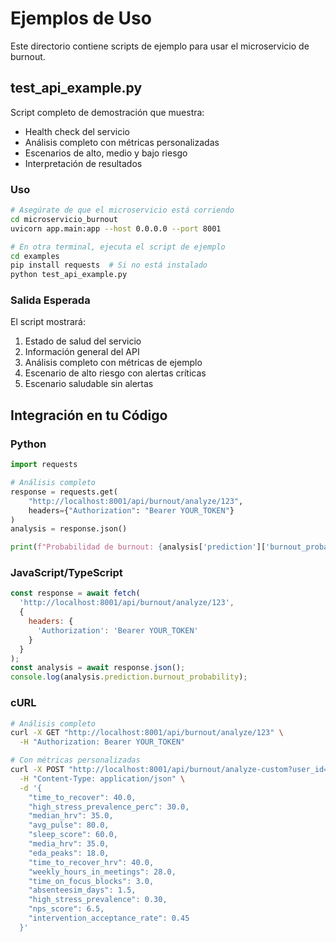# Ejemplos de Uso

Este directorio contiene scripts de ejemplo para usar el microservicio de burnout.

## test_api_example.py

Script completo de demostración que muestra:
- Health check del servicio
- Análisis completo con métricas personalizadas
- Escenarios de alto, medio y bajo riesgo
- Interpretación de resultados

### Uso

```bash
# Asegúrate de que el microservicio está corriendo
cd microservicio_burnout
uvicorn app.main:app --host 0.0.0.0 --port 8001

# En otra terminal, ejecuta el script de ejemplo
cd examples
pip install requests  # Si no está instalado
python test_api_example.py
```

### Salida Esperada

El script mostrará:
1. Estado de salud del servicio
2. Información general del API
3. Análisis completo con métricas de ejemplo
4. Escenario de alto riesgo con alertas críticas
5. Escenario saludable sin alertas

## Integración en tu Código

### Python

```python
import requests

# Análisis completo
response = requests.get(
    "http://localhost:8001/api/burnout/analyze/123",
    headers={"Authorization": "Bearer YOUR_TOKEN"}
)
analysis = response.json()

print(f"Probabilidad de burnout: {analysis['prediction']['burnout_probability']}")
```

### JavaScript/TypeScript

```javascript
const response = await fetch(
  'http://localhost:8001/api/burnout/analyze/123',
  {
    headers: {
      'Authorization': 'Bearer YOUR_TOKEN'
    }
  }
);
const analysis = await response.json();
console.log(analysis.prediction.burnout_probability);
```

### cURL

```bash
# Análisis completo
curl -X GET "http://localhost:8001/api/burnout/analyze/123" \
  -H "Authorization: Bearer YOUR_TOKEN"

# Con métricas personalizadas
curl -X POST "http://localhost:8001/api/burnout/analyze-custom?user_id=123" \
  -H "Content-Type: application/json" \
  -d '{
    "time_to_recover": 40.0,
    "high_stress_prevalence_perc": 30.0,
    "median_hrv": 35.0,
    "avg_pulse": 80.0,
    "sleep_score": 60.0,
    "media_hrv": 35.0,
    "eda_peaks": 18.0,
    "time_to_recover_hrv": 40.0,
    "weekly_hours_in_meetings": 28.0,
    "time_on_focus_blocks": 3.0,
    "absenteesim_days": 1.5,
    "high_stress_prevalence": 0.30,
    "nps_score": 6.5,
    "intervention_acceptance_rate": 0.45
  }'
```

